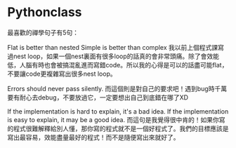 # Pythonclass

最喜歡的禪學句子有5句：

Flat is better than nested
Simple is better than complex
我以前上個程式課寫過nest loop，如果一個nest裏面有很多loop的話真的會非常頭痛。除了會效能低，人腦有時也會被搞混亂進而寫錯code。所以我的心得是可以的話盡可能flat，不要讓code更複雜寫出很多nest loop。

Errors should never pass silently.
而這個則是對自己的要求吧！遇到bug時千萬要有耐心去debug，不要放過它，一定要想出自己到底錯在哪了XD

If the implementation is hard to explain, it's a bad idea.
If the implementation is easy to explain, it may be a good idea.
而這句是我覺得很中肯的！如果你寫的程式很難解釋給別人懂，那你寫的程式就不是一個好程式了。我們的目標應該是寫出最容易，效能盡量最好的程式！而不是隨便寫出來就好了。
